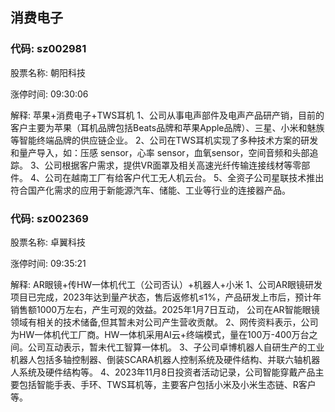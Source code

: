 ## 消费电子

### 代码: sz002981

股票名称: 朝阳科技

涨停时间: 09:30:06

解释: 苹果+消费电子+TWS耳机
1、公司从事电声部件及电声产品研产销，目前的客户主要为苹果（耳机品牌包括Beats品牌和苹果Apple品牌）、三星、小米和魅族等智能终端品牌的供应链企业。
2、公司在TWS耳机实现了多种技术方案的研发和量产导入，如：压感 sensor，心率 sensor，血氧sensor，空间音频和头部追踪。
3、公司根据客户需求，提供VR面罩及相关高速光纤传输连接线材等零部件。
4、公司在越南工厂有给客户代工无人机云台。
5、全资子公司星联技术推出符合国产化需求的应用于新能源汽车、储能、工业等行业的连接器产品。

### 代码: sz002369

股票名称: 卓翼科技

涨停时间: 09:35:21

解释: AR眼镜+传HW一体机代工（公司否认）+机器人+小米
1、公司AR眼镜研发项目已完成，2023年达到量产状态，售后返修机≤1%，产品研发上市后，预计年销售额1000万左右，产生可观的效益。2025年1月7日互动， 公司在AR智能眼镜领域有相关的技术储备,但其暂未对公司产生营收贡献。
2、网传资料表示，公司为HW一体机代工厂商。HW一体机采用AI云+终端模式，量在100万-400万台之间。公司互动表示，暂未代工智算一体机。
3、子公司卓博机器人自研生产的工业机器人包括多轴控制器、倒装SCARA机器人控制系统及硬件结构、并联六轴机器人系统及硬件结构等。
4、2023年11月8日投资者活动记录，公司智能穿戴产品主要包括智能手表、手环、TWS耳机等，主要客户包括小米及小米生态链、R客户等。

